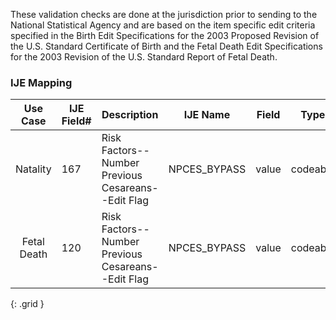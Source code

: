 These validation checks are done at the jurisdiction prior to sending to the National Statistical Agency and are based on the item specific edit criteria specified in the Birth Edit Specifications for the 2003 Proposed Revision of the U.S. Standard Certificate of Birth and the Fetal Death Edit Specifications for the 2003 Revision of the U.S. Standard Report of Fetal Death.
### IJE Mapping

| **Use Case** |  **IJE Field#**   |  **Description**  | **IJE Name**  |  **Field**  |  **Type**  | **Value Set**  |
| :---------: | --------------- | ------------ | ------------- | ---------- | ---------- | -------------- |
| Natality | 167 | Risk Factors--Number Previous Cesareans--Edit Flag | NPCES_BYPASS | value |codeable |[PHVS_NumberOfPreviousCesareansEditFlags_NCHS], See [Handling of edit flags]  |
| Fetal Death | 120 | Risk Factors--Number Previous Cesareans--Edit Flag | NPCES_BYPASS | value |codeable |[PHVS_NumberOfPreviousCesareansEditFlags_NCHS], See [Handling of edit flags]  |
{: .grid }
